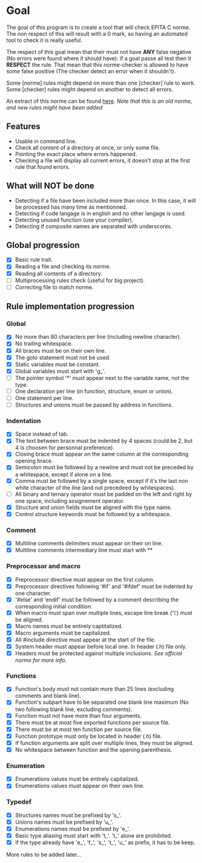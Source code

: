 # Goal

The goal of this program is to create a tool that will check EPITA C norme.
The non respect of this will result with a 0 mark, so having an automated tool to check it
is really useful.

The respect of this goal mean that their must not have **ANY** false negative (No errors were found where it should have):
if a goal passe all test then it **RESPECT** the rule. That mean that this norme-checker is allowed to have some false positive
(The checker detect an error when it shouldn't).

Some [norme] rules might depend on more than one [checker] rule to work.
Some [checker] rules might depend on another to detect all errors.

An extract of this norme can be found [here](http://tsunanet.net/~tsuna/codingstyle/codingstyle.pdf).
*Note that this is an old norme, and new rules might have been added*

## Features

* Usable in command line.
* Check all content of a directory at once, or only some file.
* Pointing the exact place where errors happened.
* Checking a file will display all current errors, it doesn't stop at the first rule that found errors.

## What will **NOT** be done

* Detecting if a file have been included more than once. In this case, it will be processed has many time as mentionned.
* Detecting if code langage is in english and no other langage is used.
* Detecting unused function (use your compiler).
* Detecting if composite names are separated with underscores.

## Global progression

- [x] Basic rule trait.
- [x] Reading a file and checking its norme.
- [x] Reading all contents of a directory.
- [ ] Multiprocessing rules check (useful for big project).
- [ ] Correcting file to match norme.

## Rule implementation progression

### Global
- [x] No more than 80 characters per line (including newline character).
- [x] No trailing whitespace.
- [x] All braces must be on their own line.
- [x] The goto statement must not be used.
- [x] Static variables must be constant.
- [x] Global variables must start with 'g_'.
- [ ] The pointer symbol '*' must appear next to the variable name, not the type.
- [ ] One declaration per line (in function, structure, enum or union).
- [ ] One statement per line.
- [ ] Structures and unions must be passed by address in functions.

### Indentation
- [x] Space instead of tab.
- [x] The text between brace must be indented by 4 spaces (could be 2, but 4 is choosen for personnal preference).
- [x] Closing brace must appear on the same column at the corresponding opening brace.
- [x] Semicolon must be followed by a newline and must not be preceded by a whitespace, except if alone on a line.
- [x] Comma must be followed by a single space, except if it's the last non white character of the line (and not precedeed by whitespaces).
- [ ] All binary and ternary operator must be padded on the left and right by one space, including assignement operator.
- [x] Structure and union fields must be aligned with the type name.
- [x] Control structure keywords must be followed by a whitespace.

### Comment
- [x] Multiline comments delimiters must appear on their on line.
- [x] Multiline comments intermediary line must start with **

### Preprocessor and macro
- [x] Preprocessor directive must appear on the first column.
- [x] Preprocessor directives following '#if' and '#ifdef' must be indented by one character.
- [x] '#else' and 'endif' must be followed by a comment describing the corresponding initial condition.
- [x] When macro must span over multiple lines, escape line break ('\\') must be aligned.
- [x] Macro names must be entirely captitalized.
- [x] Macro arguments must be capitalized.
- [x] All #include directive must appear at the start of the file.
- [x] System header must appear before local one. In header (.h) file only.
- [x] Headers must be protected against multiple inclusions. *See official norme for more info*.

### Functions
- [x] Function's body must not contain more than 25 lines (excluding comments and blank line).
- [x] Function's subpart have to be separated one blank line maximum (No two following blank line, excluding comments).
- [x] Function must not have more than four arguments.
- [x] There must be at most five exported functions per source file.
- [x] There must be at most ten function per source file.
- [x] Function prototype must only be located in header (.h) file.
- [x] If function arguments are split over multiple lines, they must be aligned.
- [x] No whitespace between function and the opening parenthesis.

### Enumeration
- [x] Enumerations values must be entirely capitalized.
- [x] Enumerations values must appear on their own line.

### Typedef
- [x] Structures names must be prefixed by 's_'.
- [x] Unions names must be prefixed by 'u_'.
- [x] Enumerations names must be prefixed by 'e_'.
- [x] Basic type aliasing must start with 't_'. 't_' alone are prohibited.
- [x] If the type already have 'e_', 'f_', 's_', 't_', 'u_' as prefix, it has to be keep.

More rules to be added later...

